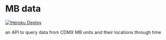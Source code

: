 # MB data

[![Heroku Deploy](https://github.com/esegere/MBdata/actions/workflows/docker-image.yml/badge.svg)](https://github.com/esegere/MBdata/actions/workflows/docker-image.yml)

an API to query data from CDMX MB units and their locations through time


